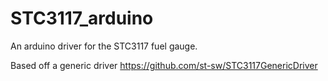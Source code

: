 # STC3117_arduino
An arduino driver for the STC3117 fuel gauge. 

Based off a generic driver https://github.com/st-sw/STC3117GenericDriver

